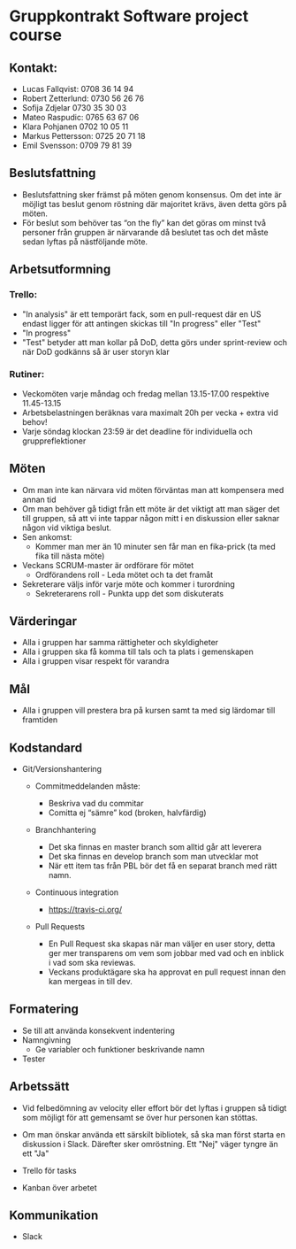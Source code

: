 # Gruppkontrakt Software project course 

## Kontakt:
* Lucas Fallqvist: 	0708 36 14 94
* Robert Zetterlund:	0730 56 26 76
* Sofija Zdjelar	0730 35 30 03
* Mateo Raspudic:	0765 63 67 06
* Klara Pohjanen	0702 10 05 11
* Markus Pettersson:	0725 20 71 18
* Emil Svensson:	0709 79 81 39

## Beslutsfattning
* Beslutsfattning sker främst på möten genom konsensus. Om det inte är möjligt tas beslut genom röstning där majoritet krävs, även detta görs på möten.
* För beslut som behöver tas “on the fly” kan det göras om minst två personer från gruppen är närvarande då beslutet tas och det måste sedan lyftas på nästföljande möte.



## Arbetsutformning

### Trello: 
* "In analysis" är ett temporärt fack, som en pull-request där en US endast ligger för att antingen skickas till "In progress" eller "Test"
* "In progress" 
* "Test" betyder att man kollar på DoD, detta görs under sprint-review och när DoD godkänns så är user storyn klar 

### Rutiner:
* Veckomöten varje måndag och fredag mellan 13.15-17.00 respektive 11.45-13.15
* Arbetsbelastningen beräknas vara maximalt 20h per vecka + extra vid behov!
* Varje söndag klockan 23:59 är det deadline för individuella och gruppreflektioner 

## Möten 
* Om man inte kan närvara vid möten förväntas man att kompensera med annan tid 
* Om man behöver gå tidigt från ett möte är det viktigt att man säger det till gruppen, så att vi inte tappar någon mitt i en diskussion eller saknar någon vid viktiga beslut.
* Sen ankomst:
	* Kommer man mer än 10 minuter sen får man en fika-prick (ta med fika till nästa möte) 
* Veckans SCRUM-master är ordförare för mötet 
	* Ordförandens roll - Leda mötet och ta det framåt
* Sekreterare väljs inför varje möte och kommer i turordning
	* Sekreterarens roll - Punkta upp det som diskuterats

	


## Värderingar
* Alla i gruppen har samma rättigheter och skyldigheter
* Alla i gruppen ska få komma till tals och ta plats i gemenskapen
* Alla i gruppen visar respekt för varandra

## Mål
* Alla i gruppen vill prestera bra på kursen samt ta med sig lärdomar till framtiden


## Kodstandard
* Git/Versionshantering
	* Commitmeddelanden måste:
		* Beskriva vad du commitar
		* Comitta ej “sämre” kod (broken, halvfärdig)
	* Branchhantering
		* Det ska finnas en master branch som alltid går att leverera
		* Det ska finnas en develop branch som man utvecklar mot
		* När ett item tas från PBL bör det få en separat branch med rätt namn.

	* Continuous integration
		* https://travis-ci.org/	
	* Pull Requests
		* En Pull Request ska skapas när man väljer en user story, detta ger mer transparens om vem som jobbar med vad och en inblick i vad som ska reviewas.
		* Veckans produktägare ska ha approvat en pull request innan den kan mergeas in till dev.

## Formatering
* Se till att använda konsekvent indentering
* Namngivning
	* Ge variabler och funktioner beskrivande namn
* Tester


## Arbetssätt
* Vid felbedömning av velocity eller effort bör det lyftas i gruppen så tidigt som möjligt för att gemensamt se över hur personen kan stöttas. 
* Om man önskar använda ett särskilt bibliotek, så ska man först starta en diskussion i Slack. Därefter sker omröstning. Ett "Nej" väger tyngre än ett "Ja"

* Trello för tasks
* Kanban över arbetet

## Kommunikation
* Slack
